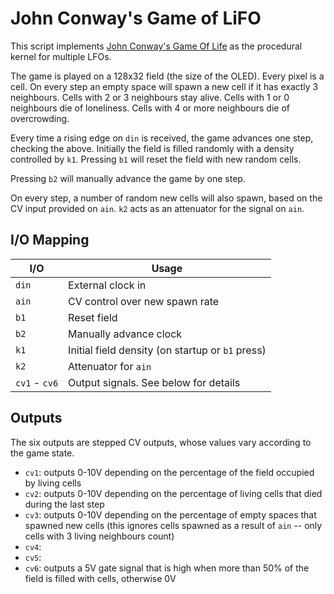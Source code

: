 # John Conway's Game of LiFO

This script implements [John Conway's Game Of Life](https://en.wikipedia.org/wiki/Conway%27s_Game_of_Life) as the
procedural kernel for multiple LFOs.

The game is played on a 128x32 field (the size of the OLED). Every pixel is a cell. On every step an empty space will
spawn a new cell if it has exactly 3 neighbours. Cells with 2 or 3 neighbours stay alive. Cells with 1 or 0 neighbours
die of loneliness. Cells with 4 or more neighbours die of overcrowding.

Every time a rising edge on `din` is received, the game advances one step, checking the above.  Initially the field
is filled randomly with a density controlled by `k1`.  Pressing `b1` will reset the field with new random cells.

Pressing `b2` will manually advance the game by one step.

On every step, a number of random new cells will also spawn, based on the CV input provided on `ain`. `k2` acts
as an attenuator for the signal on `ain`.

## I/O Mapping

| I/O           | Usage
|---------------|-------------------------------------------------------------------|
| `din`         | External clock in                                                 |
| `ain`         | CV control over new spawn rate                                    |
| `b1`          | Reset field                                                       |
| `b2`          | Manually advance clock                                            |
| `k1`          | Initial field density (on startup or `b1` press)                  |
| `k2`          | Attenuator for `ain`                                              |
| `cv1` - `cv6` | Output signals. See below for details                             |

## Outputs

The six outputs are stepped CV outputs, whose values vary according to the game state.

- `cv1`: outputs 0-10V depending on the percentage of the field occupied by living cells
- `cv2`: outputs 0-10V depending on the percentage of living cells that died during the last step
- `cv3`: outputs 0-10V depending on the percentage of empty spaces that spawned new cells
         (this ignores cells spawned as a result of `ain` -- only cells with 3 living neighbours count)
- `cv4`:
- `cv5`:
- `cv6`: outputs a 5V gate signal that is high when more than 50% of the field is filled with cells, otherwise 0V
